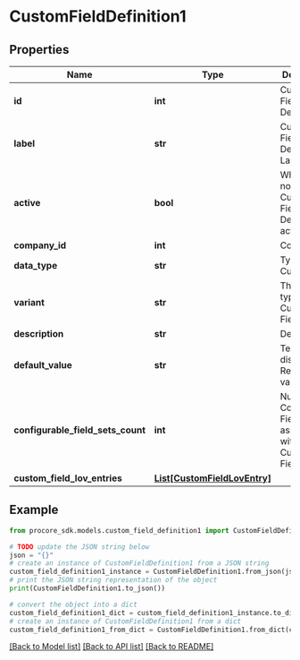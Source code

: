 # CustomFieldDefinition1


## Properties

Name | Type | Description | Notes
------------ | ------------- | ------------- | -------------
**id** | **int** | Custom Field Definition ID | [optional] 
**label** | **str** | Custom Field Definition Label | [optional] 
**active** | **bool** | Whether or not the Custom Field Definition is active | [optional] 
**company_id** | **int** | Company ID | [optional] 
**data_type** | **str** | Type of Custom field | [optional] 
**variant** | **str** | The variant type of the Custom Field | [optional] 
**description** | **str** | Description | [optional] 
**default_value** | **str** | Text displayed on Read Only variant | [optional] 
**configurable_field_sets_count** | **int** | Number of Configurable Field Sets associated with the Custom Field | [optional] 
**custom_field_lov_entries** | [**List[CustomFieldLovEntry]**](CustomFieldLovEntry.md) |  | [optional] 

## Example

```python
from procore_sdk.models.custom_field_definition1 import CustomFieldDefinition1

# TODO update the JSON string below
json = "{}"
# create an instance of CustomFieldDefinition1 from a JSON string
custom_field_definition1_instance = CustomFieldDefinition1.from_json(json)
# print the JSON string representation of the object
print(CustomFieldDefinition1.to_json())

# convert the object into a dict
custom_field_definition1_dict = custom_field_definition1_instance.to_dict()
# create an instance of CustomFieldDefinition1 from a dict
custom_field_definition1_from_dict = CustomFieldDefinition1.from_dict(custom_field_definition1_dict)
```
[[Back to Model list]](../README.md#documentation-for-models) [[Back to API list]](../README.md#documentation-for-api-endpoints) [[Back to README]](../README.md)


